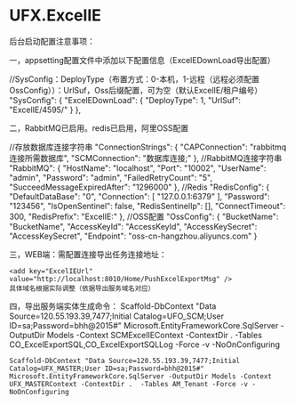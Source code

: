 # UFX.ExcelIE


后台启动配置注意事项：

  一，appsetting配置文件中添加以下配置信息（ExcelEDownLoad导出配置）
  
  //SysConfig：DeployType（布置方式：0-本机，1-远程（远程必须配置OssConfig））：UrlSuf，Oss后缀配置，可为空（默认ExcelIE/租户编号）
  "SysConfig": {
    "ExcelEDownLoad": {
      "DeployType": 1,
      "UrlSuf": "ExcelIE/4595/"
    }
  },
  
  二，RabbitMQ已启用。redis已启用，阿里OSS配置

  //存放数据库连接字符串
  "ConnectionStrings": {
    "CAPConnection": "rabbitmq连接所需数据库",
    "SCMConnection": "数据库连接;"
  },
  //RabbitMQ连接字符串
  "RabbitMQ": {
    "HostName": "localhost",
    "Port": "10002",
    "UserName": "admin",
    "Password": "admin",
    "FailedRetryCount": "5",
    "SucceedMessageExpiredAfter": "1296000"
  },
//Redis
  "RedisConfig": {
    "DefaultDataBase": "0",
    "Connection": [ "127.0.0.1:6379" ],
    "Password": "123456",
    "IsOpenSentinel": false,
    "RedisSentinelIp": [],
    "ConnectTimeout": 300,
    "RedisPrefix": "ExcelIE:"
  },
  //OSS配置
  "OssConfig": {
    "BucketName": "BucketName",
    "AccessKeyId": "AccessKeyId",
    "AccessKeySecret": "AccessKeySecret",
    "Endpoint": "oss-cn-hangzhou.aliyuncs.com"
  }

  三，WEB端：需配置连接导出任务连接地址：

    <add key="ExcelIEUrl" value="http://localhost:8010/Home/PushExcelExportMsg" />
    具体域名根据实际调整（依据导出服务域名对应）
  四，导出服务端实体生成命令：
    Scaffold-DbContext "Data Source=120.55.193.39,7477;Initial Catalog=UFO_SCM;User ID=sa;Password=bhh@2015#" Microsoft.EntityFrameworkCore.SqlServer -OutputDir Models -Context SCMExcelIEContext -ContextDir .  -Tables CO_ExcelExportSQL,CO_ExcelExportSQLLog -Force -v -NoOnConfiguring


    Scaffold-DbContext "Data Source=120.55.193.39,7477;Initial Catalog=UFX_MASTER;User ID=sa;Password=bhh@2015#" Microsoft.EntityFrameworkCore.SqlServer -OutputDir Models -Context UFX_MASTERContext -ContextDir .  -Tables AM_Tenant -Force -v -NoOnConfiguring
